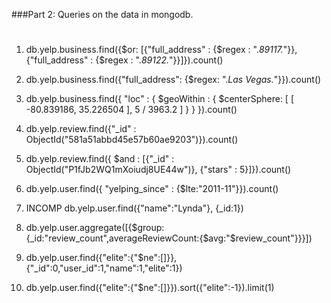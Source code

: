 ###Part 2: Queries on the data in mongodb.

#
1.	db.yelp.business.find({$or: [{"full_address" : {$regex : ".*89117.*"}},{"full_address" : {$regex : ".*89122.*"}}]}).count()

2.	db.yelp.business.find({"full_address": {$regex: ".*Las Vegas.*"}}).count()

3.	 db.yelp.business.find({ "loc" : { $geoWithin : { $centerSphere: [ [ -80.839186, 35.226504 ], 5 / 3963.2 ] } } }).count()

4.	db.yelp.review.find({"_id" : ObjectId("581a51abbd45e57b60ae9203")}).count()

5.	db.yelp.review.find({ $and : [{"_id" : ObjectId("P1fJb2WQ1mXoiudj8UE44w")}, {"stars" : 5}]}).count()

6.	db.yelp.user.find({ "yelping_since" : {$lte:"2011-11"}}).count()

7.  INCOMP	db.yelp.user.find({"name":"Lynda"}, {_id:1})

8.	db.yelp.user.aggregate([{$group:{_id:"review_count",averageReviewCount:{$avg:"$review_count"}}}])

9.	db.yelp.user.find({"elite":{"$ne":[]}},{"_id":0,"user_id":1,"name":1,"elite":1})

10.	db.yelp.user.find({"elite":{"$ne":[]}}).sort({"elite":-1}).limit(1)
